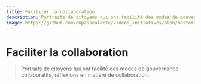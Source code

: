 ```yaml
---
title: Faciliter la collaboration
description: Portraits de citoyens qui ont facilité des modes de gouvernance collaboratifs, réflexions en matière de collaboration. 
image: https://github.com/onpassealacte/videos_initiatives/blob/master/media/question_justice.jpg
---
```


# Faciliter la collaboration 

> Portraits de citoyens qui ont facilité des modes de gouvernance collaboratifs, réflexions en matière de collaboration. 
